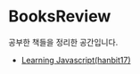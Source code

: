 # BooksReview
공부한 책들을 정리한 공간입니다.
- [Learning Javascript(hanbit17)](https://github.com/1ilsang/Learning-Javascript)
